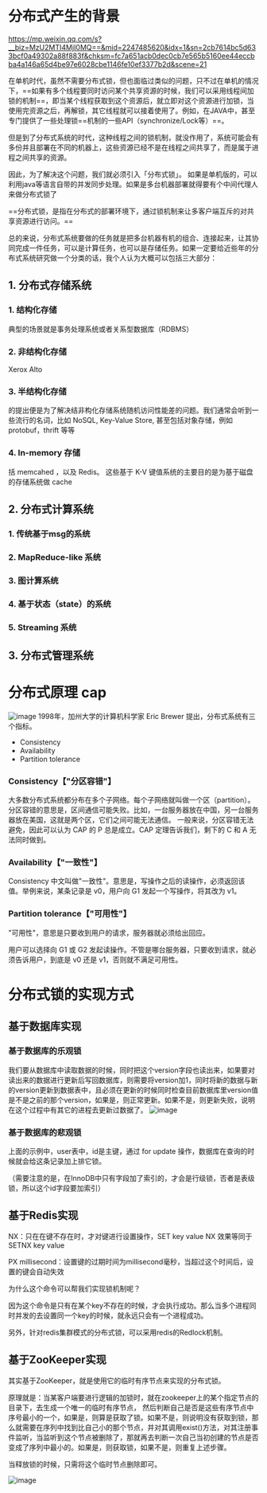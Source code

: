 # 分布式产生的背景
https://mp.weixin.qq.com/s?__biz=MzU2MTI4MjI0MQ==&mid=2247485620&idx=1&sn=2cb7614bc5d633bcf0a49302a88f883f&chksm=fc7a651acb0dec0cb7e565b5160ee44eccbba4a146a65d4be97e6028cbe1146fe10ef3377b2d&scene=21

在单机时代，虽然不需要分布式锁，但也面临过类似的问题，只不过在单机的情况下，==如果有多个线程要同时访问某个共享资源的时候，我们可以采用线程间加锁的机制==，即当某个线程获取到这个资源后，就立即对这个资源进行加锁，当使用完资源之后，再解锁，其它线程就可以接着使用了。例如，在JAVA中，甚至专门提供了一些处理锁==机制的一些API（synchronize/Lock等）==。

但是到了分布式系统的时代，这种线程之间的锁机制，就没作用了，系统可能会有多份并且部署在不同的机器上，这些资源已经不是在线程之间共享了，而是属于进程之间共享的资源。

因此，为了解决这个问题，我们就必须引入「分布式锁」。
如果是单机版的，可以利用java等语言自带的并发同步处理。如果是多台机器部署就得要有个中间代理人来做分布式锁了

==分布式锁，是指在分布式的部署环境下，通过锁机制来让多客户端互斥的对共享资源进行访问。==

总的来说，分布式系统要做的任务就是把多台机器有机的组合、连接起来，让其协同完成一件任务，可以是计算任务，也可以是存储任务。如果一定要给近些年的分布式系统研究做一个分类的话，我个人认为大概可以包括三大部分：

## 1. 分布式存储系统 
### 1. 结构化存储 
典型的场景就是事务处理系统或者关系型数据库（RDBMS）
### 2. 非结构化存储 
Xerox Alto 
### 3. 半结构化存储 
的提出便是为了解决结非构化存储系统随机访问性能差的问题。我们通常会听到一些流行的名词，比如 NoSQL, Key-Value Store, 甚至包括对象存储，例如 protobuf，thrift 等等
### 4. In-memory 存储
括 memcahed ，以及 Redis。 这些基于 K-V 键值系统的主要目的是为基于磁盘的存储系统做 cache
## 2. 分布式计算系统 
### 1. 传统基于msg的系统 
### 2. MapReduce-like 系统 
### 3. 图计算系统
### 4. 基于状态（state）的系统 
### 5. Streaming 系统
## 3. 分布式管理系统
# 分布式原理 cap
![image](https://www.wangbase.com/blogimg/asset/201807/bg2018071607.jpg)
1998年，加州大学的计算机科学家 Eric Brewer 提出，分布式系统有三个指标。

- Consistency
- Availability
- Partition tolerance

### Consistency【"分区容错"】
大多数分布式系统都分布在多个子网络。每个子网络就叫做一个区（partition）。分区容错的意思是，区间通信可能失败。比如，一台服务器放在中国，另一台服务器放在美国，这就是两个区，它们之间可能无法通信。
一般来说，分区容错无法避免，因此可以认为 CAP 的 P 总是成立。CAP 定理告诉我们，剩下的 C 和 A 无法同时做到。
###  Availability【"一致性"】
Consistency 中文叫做"一致性"。意思是，写操作之后的读操作，必须返回该值。举例来说，某条记录是 v0，用户向 G1 发起一个写操作，将其改为 v1。
### Partition tolerance【"可用性"】
"可用性"，意思是只要收到用户的请求，服务器就必须给出回应。

用户可以选择向 G1 或 G2 发起读操作。不管是哪台服务器，只要收到请求，就必须告诉用户，到底是 v0 还是 v1，否则就不满足可用性。
# 分布式锁的实现方式

## 基于数据库实现
### 基于数据库的乐观锁
我们要从数据库中读取数据的时候，同时把这个version字段也读出来，如果要对读出来的数据进行更新后写回数据库，则需要将version加1，同时将新的数据与新的version更新到数据表中，且必须在更新的时候同时检查目前数据库里version值是不是之前的那个version，如果是，则正常更新。如果不是，则更新失败，说明在这个过程中有其它的进程去更新过数据了。
![image](https://s1.51cto.com/images/blog/201808/29/9473923d9a4c586f6ee666c50df02906.jpg?x-oss-process=image/watermark,size_16,text_QDUxQ1RP5Y2a5a6i,color_FFFFFF,t_100,g_se,x_10,y_10,shadow_90,type_ZmFuZ3poZW5naGVpdGk=)
### 基于数据库的悲观锁
上面的示例中，user表中，id是主键，通过 for update 操作，数据库在查询的时候就会给这条记录加上排它锁。

（需要注意的是，在InnoDB中只有字段加了索引的，才会是行级锁，否者是表级锁，所以这个id字段要加索引）
## 基于Redis实现
NX：只在在键不存在时，才对键进行设置操作，SET key value NX 效果等同于 SETNX key value

PX millisecond：设置键的过期时间为millisecond毫秒，当超过这个时间后，设置的键会自动失效

为什么这个命令可以帮我们实现锁机制呢？

因为这个命令是只有在某个key不存在的时候，才会执行成功。那么当多个进程同时并发的去设置同一个key的时候，就永远只会有一个进程成功。


另外，针对redis集群模式的分布式锁，可以采用redis的Redlock机制。

## 基于ZooKeeper实现
其实基于ZooKeeper，就是使用它的临时有序节点来实现的分布式锁。

原理就是：当某客户端要进行逻辑的加锁时，就在zookeeper上的某个指定节点的目录下，去生成一个唯一的临时有序节点， 然后判断自己是否是这些有序节点中序号最小的一个，如果是，则算是获取了锁。如果不是，则说明没有获取到锁，那么就需要在序列中找到比自己小的那个节点，并对其调用exist()方法，对其注册事件监听，当监听到这个节点被删除了，那就再去判断一次自己当初创建的节点是否变成了序列中最小的。如果是，则获取锁，如果不是，则重复上述步骤。

当释放锁的时候，只需将这个临时节点删除即可。

![image](https://s1.51cto.com/images/blog/201808/29/74d0b719f6cb2de0fd7b9a7220bd1fa0.jpg?x-oss-process=image/watermark,size_16,text_QDUxQ1RP5Y2a5a6i,color_FFFFFF,t_100,g_se,x_10,y_10,shadow_90,type_ZmFuZ3poZW5naGVpdGk=)
